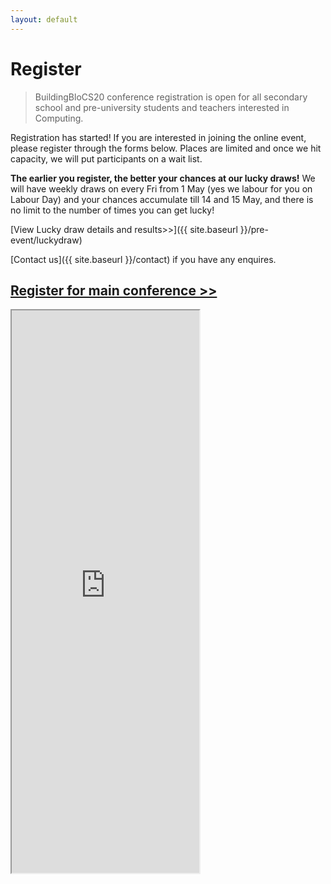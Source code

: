 ```yaml
---
layout: default
---
```


# Register

>BuildingBloCS20 conference registration is open for all secondary school and pre-university students and teachers interested in Computing.

Registration has started! If you are interested in joining the online event, please register through the forms below. Places are limited and once we hit capacity, we will put participants on a wait list.

**The earlier you register, the better your chances at our lucky draws!**
We will have weekly draws on every Fri from 1 May (yes we labour for you on Labour Day) and your chances accumulate till 14 and 15 May, and there is no limit to the number of times you can get lucky! 

[View Lucky draw details and results>>]({{ site.baseurl }}/pre-event/luckydraw)

[Contact us]({{ site.baseurl }}/contact) if you have any enquires.

<!--
## Pre-Event (Project Euler)

<iframe class="w100" height="900" src="https://tinyurl.com/bbcs18euler"></iframe>

## Pre-Event (Online Workshop)

<iframe class="w100" height="900" src="https://docs.google.com/forms/d/e/1FAIpQLSe1gu5bdATszY-I5UEO8AOq9roUyo5G3lwZIfIzhIzg6H5aHg/viewform"></iframe>
-->
## [Register for main conference >>](https://tinyurl.com/bbcs20conference)

<iframe class="w100" height="900" src="https://tinyurl.com/bbcs20conference"></iframe>
